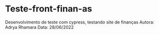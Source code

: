 # Teste-front-finan-as
Desenvolvimento de teste com cypress, testando site de finanças
Autora: Adrya Rhamara
Data: 28/06/2022
